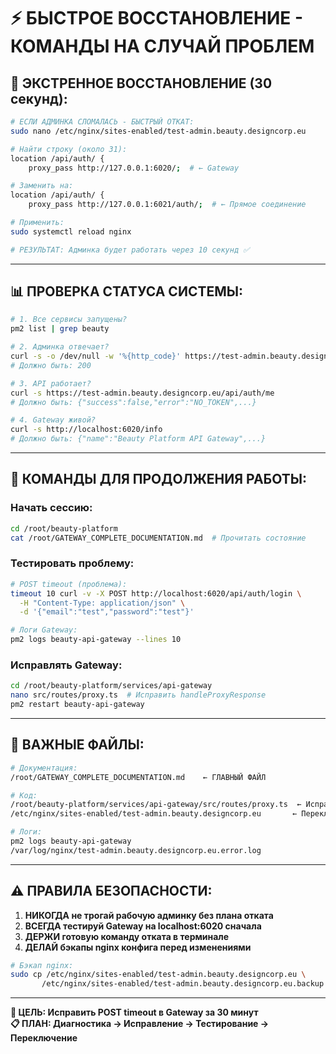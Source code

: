 # ⚡ БЫСТРОЕ ВОССТАНОВЛЕНИЕ - КОМАНДЫ НА СЛУЧАЙ ПРОБЛЕМ

## 🚨 **ЭКСТРЕННОЕ ВОССТАНОВЛЕНИЕ (30 секунд):**

```bash
# ЕСЛИ АДМИНКА СЛОМАЛАСЬ - БЫСТРЫЙ ОТКАТ:
sudo nano /etc/nginx/sites-enabled/test-admin.beauty.designcorp.eu

# Найти строку (около 31):
location /api/auth/ {
    proxy_pass http://127.0.0.1:6020/;  # ← Gateway

# Заменить на:
location /api/auth/ {
    proxy_pass http://127.0.0.1:6021/auth/;  # ← Прямое соединение

# Применить:
sudo systemctl reload nginx

# РЕЗУЛЬТАТ: Админка будет работать через 10 секунд ✅
```

---

## 📊 **ПРОВЕРКА СТАТУСА СИСТЕМЫ:**

```bash
# 1. Все сервисы запущены?
pm2 list | grep beauty

# 2. Админка отвечает?  
curl -s -o /dev/null -w '%{http_code}' https://test-admin.beauty.designcorp.eu
# Должно быть: 200

# 3. API работает?
curl -s https://test-admin.beauty.designcorp.eu/api/auth/me
# Должно быть: {"success":false,"error":"NO_TOKEN",...}

# 4. Gateway живой?
curl -s http://localhost:6020/info
# Должно быть: {"name":"Beauty Platform API Gateway",...}
```

---

## 🔧 **КОМАНДЫ ДЛЯ ПРОДОЛЖЕНИЯ РАБОТЫ:**

### **Начать сессию:**
```bash
cd /root/beauty-platform
cat /root/GATEWAY_COMPLETE_DOCUMENTATION.md  # Прочитать состояние
```

### **Тестировать проблему:**
```bash
# POST timeout (проблема):
timeout 10 curl -v -X POST http://localhost:6020/api/auth/login \
  -H "Content-Type: application/json" \
  -d '{"email":"test","password":"test"}'

# Логи Gateway:
pm2 logs beauty-api-gateway --lines 10
```

### **Исправлять Gateway:**
```bash
cd /root/beauty-platform/services/api-gateway
nano src/routes/proxy.ts  # Исправить handleProxyResponse
pm2 restart beauty-api-gateway
```

---

## 📂 **ВАЖНЫЕ ФАЙЛЫ:**

```bash
# Документация:
/root/GATEWAY_COMPLETE_DOCUMENTATION.md    ← ГЛАВНЫЙ ФАЙЛ

# Код:
/root/beauty-platform/services/api-gateway/src/routes/proxy.ts  ← Исправлять здесь
/etc/nginx/sites-enabled/test-admin.beauty.designcorp.eu       ← Переключение архитектур

# Логи:
pm2 logs beauty-api-gateway
/var/log/nginx/test-admin.beauty.designcorp.eu.error.log
```

---

## ⚠️ **ПРАВИЛА БЕЗОПАСНОСТИ:**

1. **НИКОГДА не трогай рабочую админку без плана отката**
2. **ВСЕГДА тестируй Gateway на localhost:6020 сначала** 
3. **ДЕРЖИ готовую команду отката в терминале**
4. **ДЕЛАЙ бэкапы nginx конфига перед изменениями**

```bash
# Бэкап nginx:
sudo cp /etc/nginx/sites-enabled/test-admin.beauty.designcorp.eu \
       /etc/nginx/sites-enabled/test-admin.beauty.designcorp.eu.backup
```

---

**🎯 ЦЕЛЬ: Исправить POST timeout в Gateway за 30 минут**  
**📋 ПЛАН: Диагностика → Исправление → Тестирование → Переключение**